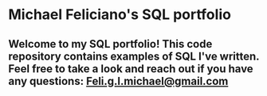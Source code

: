 # **Michael Feliciano's SQL portfolio**

## **Welcome to my SQL portfolio!** This code repository contains examples of SQL I've written. Feel free to take a look and reach out if you have any questions: Feli.g.l.michael@gmail.com

